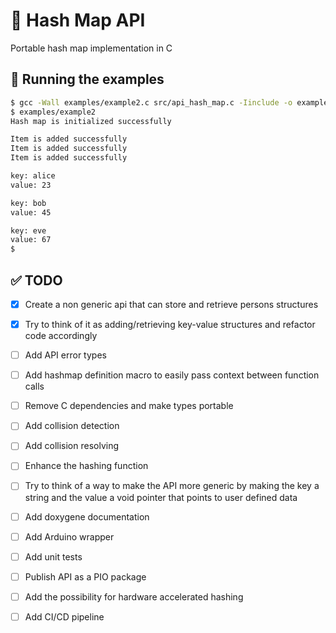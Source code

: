 # 🚀 Hash Map API
Portable hash map implementation in C

## 🔨 Running the examples

```bash
$ gcc -Wall examples/example2.c src/api_hash_map.c -Iinclude -o examples/example2
$ examples/example2
Hash map is initialized successfully

Item is added successfully
Item is added successfully
Item is added successfully

key: alice
value: 23

key: bob
value: 45

key: eve
value: 67
$ 
```

## ✅ TODO

- [x] Create a non generic api that can store and retrieve persons structures

- [x] Try to think of it as adding/retrieving key-value structures and refactor code accordingly

- [ ] Add API error types

- [ ] Add hashmap definition macro to easily pass context between function calls

- [ ] Remove C dependencies and make types portable

- [ ] Add collision detection

- [ ] Add collision resolving

- [ ] Enhance the hashing function

- [ ] Try to think of a way to make the API more generic by making the key a string and the value a void pointer that points to user defined data

- [ ] Add doxygene documentation

- [ ] Add Arduino wrapper

- [ ] Add unit tests

- [ ] Publish API as a PIO package

- [ ] Add the possibility for hardware accelerated hashing

- [ ] Add CI/CD pipeline
